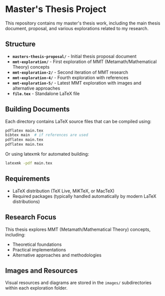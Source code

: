 # Master's Thesis Project

This repository contains my master's thesis work, including the main thesis document, proposal, and various explorations related to my research.

## Structure

- **`masters-thesis-proposal/`** - Initial thesis proposal document
- **`mmt-exploration/`** - First exploration of MMT (Metamath/Mathematical Theory) concepts
- **`mmt-exploration-2/`** - Second iteration of MMT research
- **`mmt-exploration-4/`** - Fourth exploration with references
- **`mmt-exploration-5/`** - Latest MMT exploration with images and alternative approaches
- **`file.tex`** - Standalone LaTeX file

## Building Documents

Each directory contains LaTeX source files that can be compiled using:

```bash
pdflatex main.tex
bibtex main  # if references are used
pdflatex main.tex
pdflatex main.tex
```

Or using latexmk for automated building:

```bash
latexmk -pdf main.tex
```

## Requirements

- LaTeX distribution (TeX Live, MiKTeX, or MacTeX)
- Required packages (typically handled automatically by modern LaTeX distributions)

## Research Focus

This thesis explores MMT (Metamath/Mathematical Theory) concepts, including:
- Theoretical foundations
- Practical implementations
- Alternative approaches and methodologies

## Images and Resources

Visual resources and diagrams are stored in the `images/` subdirectories within each exploration folder.